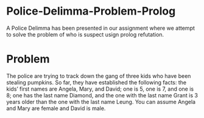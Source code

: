 # Police-Delimma-Problem-Prolog
A Police Delimma has been presented in our assignment where we attempt to solve the problem of who is suspect usign prolog refutation.

# Problem
The police are trying to track down the gang of three kids who have been stealing pumpkins. So far, they have established the following facts: the kids’ first names are Angela, Mary, and David; one is 5, one is 7, and one is 8; one has the last name Diamond, and the one with the last name Grant is 3 years older than the one with the last name Leung. You can assume Angela and Mary are female and David is male.
